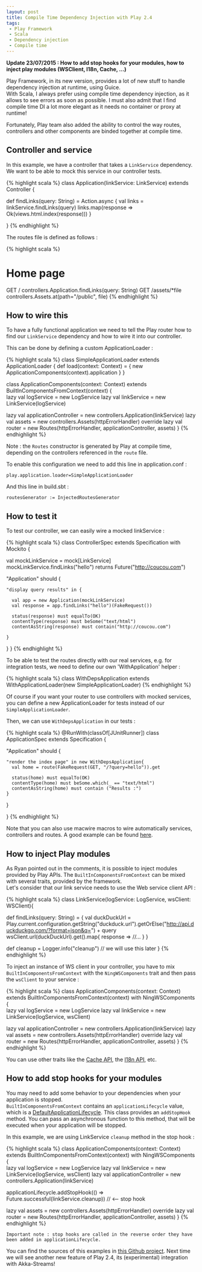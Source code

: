 ```yaml
---
layout: post
title: Compile Time Dependency Injection with Play 2.4
tags:
 - Play Framework
 - Scala
 - Dependency injection
 - Compile time
---
```


**Update 23/07/2015 : How to add stop hooks for your modules, how to inject play modules (WSClient, I18n, Cache, ...)**

Play Framework, in its new version, provides a lot of new stuff to handle dependency injection at runtime, using Guice.  
With Scala, I always prefer using compile time dependency injection, as it allows to see errors as soon as possible. I must also admit that I find compile time DI a lot more elegant as it needs no container or proxy at runtime!

Fortunately, Play team also added the ability to control the way routes, controllers and other components are binded together at compile time.

## Controller and service

In this example, we have a controller that takes a `LinkService` dependency.  
We want to be able to mock this service in our controller tests.

{% highlight scala %}
class Application(linkService: LinkService) extends Controller {

  def findLinks(query: String) = Action.async {
    val links = linkService.findLinks(query)
    links.map(response => Ok(views.html.index(response)))
  }

}
{% endhighlight %}


The routes file is defined as follows : 

{% highlight scala %}
# Home page
GET     /                           controllers.Application.findLinks(query: String)
GET     /assets/*file               controllers.Assets.at(path="/public", file)
{% endhighlight %}


## How to wire this

To have a fully functional application we need to tell the Play router how to find our `LinkService` dependency and how to wire it into our controller.

This can be done by defining a custom ApplicationLoader :


{% highlight scala %}
class SimpleApplicationLoader extends ApplicationLoader {
  def load(context: Context) = {
    new ApplicationComponents(context).application
  }
}

class ApplicationComponents(context: Context) extends BuiltInComponentsFromContext(context) {  
  lazy val logService = new LogService
  lazy val linkService = new LinkService(logService)

  lazy val applicationController = new controllers.Application(linkService)
  lazy val assets = new controllers.Assets(httpErrorHandler)
  override lazy val router = new Routes(httpErrorHandler, applicationController, assets)
}
{% endhighlight %}

Note : the `Routes` constructor is generated by Play at compile time, depending on the controllers referenced in the `route` file.  

To enable this configuration we need to add this line in application.conf :  

`play.application.loader=SimpleApplicationLoader`  

And this line in build.sbt :  

`routesGenerator := InjectedRoutesGenerator`

## How to test it

To test our controller, we can easily wire a mocked linkService : 

{% highlight scala %}
class ControllerSpec extends Specification with Mockito {

  val mockLinkService = mock[LinkService]
  mockLinkService.findLinks("hello") returns Future("http://coucou.com")

  "Application" should {

    "display query results" in {

      val app = new Application(mockLinkService)
      val response = app.findLinks("hello")(FakeRequest())
      
      status(response) must equalTo(OK)
      contentType(response) must beSome("text/html")
      contentAsString(response) must contain("http://coucou.com")

    }
  }
}
{% endhighlight %}

To be able to test the routes directly with our real services, e.g. for integration tests, we need to define our own 'WithApplication' helper : 

{% highlight scala %}
class WithDepsApplication extends WithApplicationLoader(new SimpleApplicationLoader)
{% endhighlight %}

Of course if you want your router to use controllers with mocked services, you can define a new ApplicationLoader for tests instead of our `SimpleApplicationLoader`.

Then, we can use `WithDepsApplication` in our tests : 

{% highlight scala %}
@RunWith(classOf[JUnitRunner])
class ApplicationSpec extends Specification {

  "Application" should {

    "render the index page" in new WithDepsApplication{
      val home = route(FakeRequest(GET, "/?query=hello")).get

      status(home) must equalTo(OK)
      contentType(home) must beSome.which(_ == "text/html")
      contentAsString(home) must contain ("Results :")
    }
  }
  
}
{% endhighlight %}


Note that you can also use macwire macros to wire automatically services, controllers and routes. A good example can be found [here](https://github.com/gmethvin/play-macwire-di).


## How to inject Play modules

As Ryan pointed out in the comments, it is possible to inject modules provided by Play APIs.
The `BuiltInComponentsFromContext` can be mixed with several traits, provided by the framework.  
Let's consider that our link service needs to use the Web service client API : 

{% highlight scala %}
class LinkService(logService: LogService, wsClient: WSClient){

  def findLinks(query: String) = {
    val duckDuckUrl = Play.current.configuration.getString("duckduck.url").getOrElse("http://api.duckduckgo.com/?format=json&q=") + query
    wsClient.url(duckDuckUrl).get().map{ response =>
      //...
    }
  }

  def cleanup = Logger.info("cleanup") // we will use this later
}
{% endhighlight %}

To inject an instance of WS client in your controller, you have to mix `BuiltInComponentsFromContext` with the `NingWSComponents` trait and then pass the `wsClient` to your service : 

{% highlight scala %}
class ApplicationComponents(context: Context) extends BuiltInComponentsFromContext(context) with NingWSComponents {  
  lazy val logService = new LogService
  lazy val linkService = new LinkService(logService, wsClient)  

  lazy val applicationController = new controllers.Application(linkService)
  lazy val assets = new controllers.Assets(httpErrorHandler)
  override lazy val router = new Routes(httpErrorHandler, applicationController, assets)
}
{% endhighlight %}

You can use other traits like the [Cache API](https://www.playframework.com/documentation/2.4.0-RC3/api/scala/index.html#play.api.cache.EhCacheComponents), the [I18n API](https://www.playframework.com/documentation/2.4.0-RC3/api/scala/index.html#play.api.i18n.I18nComponents), etc.


## How to add stop hooks for your modules

You may need to add some behavior to your dependencies when your application is stopped.  
`BuiltInComponentsFromContext` contains an `applicationLifecycle` value, which is a [DefaultApplicationLifecycle](https://www.playframework.com/documentation/2.4.x/api/scala/index.html#play.api.inject.DefaultApplicationLifecycle).
This class provides an `addStopHook` method. You can pass an asynchronous function to this method, that will be executed when your application will be stopped.  

In this example, we are using LinkService `cleanup` method in the stop hook : 

{% highlight scala %}
class ApplicationComponents(context: Context) extends BuiltInComponentsFromContext(context) with NingWSComponents {  
  lazy val logService = new LogService
  lazy val linkService = new LinkService(logService, wsClient)
  lazy val applicationController = new controllers.Application(linkService)  

  applicationLifecycle.addStopHook(() => Future.successful(linkService.cleanup)) // <-- stop hook

  lazy val assets = new controllers.Assets(httpErrorHandler)
  override lazy val router = new Routes(httpErrorHandler, applicationController, assets)
}
{% endhighlight %}

`Important note : stop hooks are called in the reverse order they have been added in applicationLifecycle.`

You can find the sources of this examples in [this Github project](https://github.com/loicdescotte/play24SimpleDI).
Next time we will see another new feature of Play 2.4, its (experimental) integration with Akka-Streams!
